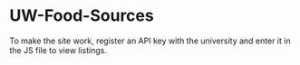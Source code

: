 # UW-Food-Sources

To make the site work, register an API key with the university and enter it in the JS file to view listings.
